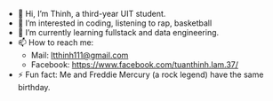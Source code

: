 - 👋 Hi, I’m Thinh, a third-year UIT student.
- 👀 I’m interested in coding, listening to rap, basketball
- 🌱 I’m currently learning fullstack and data engineering.
- 📫 How to reach me: 
  + Mail: ltthinh111@gmail.com
  + Facebook: https://www.facebook.com/tuanthinh.lam.37/
- ⚡ Fun fact: Me and Freddie Mercury (a rock legend) have the same birthday.
